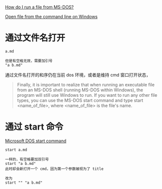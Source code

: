 [How do I run a file from MS-DOS?](https://www.computerhope.com/issues/ch000598.htm)

[Open file from the command line on Windows](https://superuser.com/questions/246825)

# 通过文件名打开
    a.md
    
    但是有空格无效，需要加引号
    "a b.md"
    
通过文件名打开的和序仍在当前 dos 环境，或者是维持 cmd 窗口打开状态，

> Finally, it is important to realize that when running an executable file from an MS-DOS shell (running MS-DOS within Windows), the program will still use Windows to run. If you want to run any other file types, you can use the MS-DOS start command and type start <name_of_file>, where <name_of_file> is the file's name.

# 通过 start 命令
[Microsoft DOS start command](https://www.computerhope.com/starthlp.htm)

    start a.md
    
    一样的，有空格要加双引号
    start "a b.md"
    此时却会新打开一个 cmd，因为第一个参数被视为了 title
    
    改为
    start "" "a b.md"